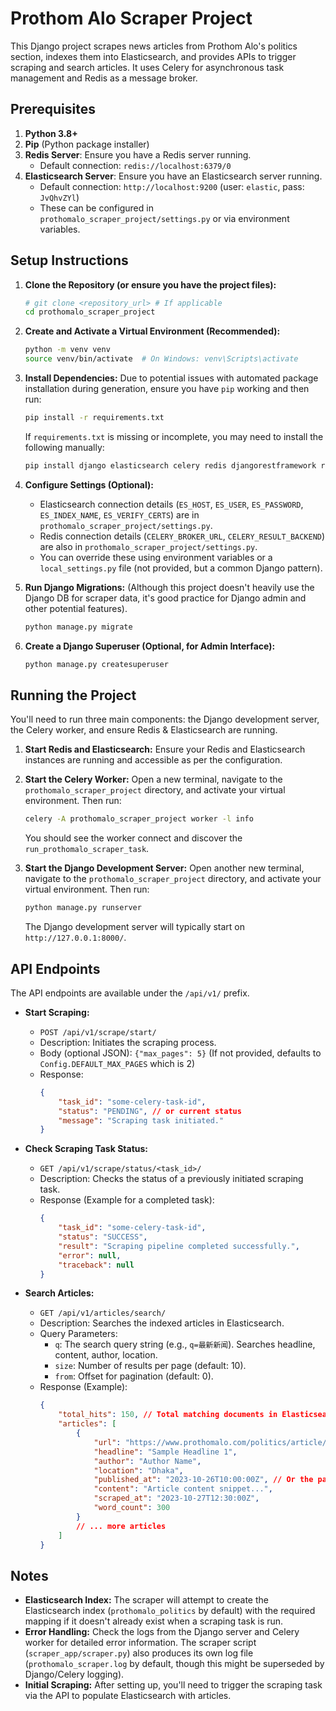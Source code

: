 # Prothom Alo Scraper Project

This Django project scrapes news articles from Prothom Alo's politics section,
indexes them into Elasticsearch, and provides APIs to trigger scraping and search articles.
It uses Celery for asynchronous task management and Redis as a message broker.

## Prerequisites

1.  **Python 3.8+**
2.  **Pip** (Python package installer)
3.  **Redis Server**: Ensure you have a Redis server running.
    -   Default connection: `redis://localhost:6379/0`
4.  **Elasticsearch Server**: Ensure you have an Elasticsearch server running.
    -   Default connection: `http://localhost:9200` (user: `elastic`, pass: `JvQhvZYl`)
    -   These can be configured in `prothomalo_scraper_project/settings.py` or via environment variables.

## Setup Instructions

1.  **Clone the Repository (or ensure you have the project files):**
    ```bash
    # git clone <repository_url> # If applicable
    cd prothomalo_scraper_project
    ```

2.  **Create and Activate a Virtual Environment (Recommended):**
    ```bash
    python -m venv venv
    source venv/bin/activate  # On Windows: venv\Scripts\activate
    ```

3.  **Install Dependencies:**
    Due to potential issues with automated package installation during generation,
    ensure you have `pip` working and then run:
    ```bash
    pip install -r requirements.txt
    ```
    If `requirements.txt` is missing or incomplete, you may need to install the following manually:
    ```bash
    pip install django elasticsearch celery redis djangorestframework requests beautifulsoup4
    ```

4.  **Configure Settings (Optional):**
    -   Elasticsearch connection details (`ES_HOST`, `ES_USER`, `ES_PASSWORD`, `ES_INDEX_NAME`, `ES_VERIFY_CERTS`) are in `prothomalo_scraper_project/settings.py`.
    -   Redis connection details (`CELERY_BROKER_URL`, `CELERY_RESULT_BACKEND`) are also in `prothomalo_scraper_project/settings.py`.
    -   You can override these using environment variables or a `local_settings.py` file (not provided, but a common Django pattern).

5.  **Run Django Migrations:**
    (Although this project doesn't heavily use the Django DB for scraper data, it's good practice for Django admin and other potential features).
    ```bash
    python manage.py migrate
    ```

6.  **Create a Django Superuser (Optional, for Admin Interface):**
    ```bash
    python manage.py createsuperuser
    ```

## Running the Project

You'll need to run three main components: the Django development server, the Celery worker, and ensure Redis & Elasticsearch are running.

1.  **Start Redis and Elasticsearch:**
    Ensure your Redis and Elasticsearch instances are running and accessible as per the configuration.

2.  **Start the Celery Worker:**
    Open a new terminal, navigate to the `prothomalo_scraper_project` directory, and activate your virtual environment. Then run:
    ```bash
    celery -A prothomalo_scraper_project worker -l info
    ```
    You should see the worker connect and discover the `run_prothomalo_scraper_task`.

3.  **Start the Django Development Server:**
    Open another new terminal, navigate to the `prothomalo_scraper_project` directory, and activate your virtual environment. Then run:
    ```bash
    python manage.py runserver
    ```
    The Django development server will typically start on `http://127.0.0.1:8000/`.

## API Endpoints

The API endpoints are available under the `/api/v1/` prefix.

*   **Start Scraping:**
    -   `POST /api/v1/scrape/start/`
    -   Description: Initiates the scraping process.
    -   Body (optional JSON): `{"max_pages": 5}` (If not provided, defaults to `Config.DEFAULT_MAX_PAGES` which is 2)
    -   Response:
        ```json
        {
            "task_id": "some-celery-task-id",
            "status": "PENDING", // or current status
            "message": "Scraping task initiated."
        }
        ```

*   **Check Scraping Task Status:**
    -   `GET /api/v1/scrape/status/<task_id>/`
    -   Description: Checks the status of a previously initiated scraping task.
    -   Response (Example for a completed task):
        ```json
        {
            "task_id": "some-celery-task-id",
            "status": "SUCCESS",
            "result": "Scraping pipeline completed successfully.",
            "error": null,
            "traceback": null
        }
        ```

*   **Search Articles:**
    -   `GET /api/v1/articles/search/`
    -   Description: Searches the indexed articles in Elasticsearch.
    -   Query Parameters:
        -   `q`: The search query string (e.g., `q=最新新闻`). Searches headline, content, author, location.
        -   `size`: Number of results per page (default: 10).
        -   `from`: Offset for pagination (default: 0).
    -   Response (Example):
        ```json
        {
            "total_hits": 150, // Total matching documents in Elasticsearch
            "articles": [
                {
                    "url": "https://www.prothomalo.com/politics/article/slug1",
                    "headline": "Sample Headline 1",
                    "author": "Author Name",
                    "location": "Dhaka",
                    "published_at": "2023-10-26T10:00:00Z", // Or the parsed date-time string
                    "content": "Article content snippet...",
                    "scraped_at": "2023-10-27T12:30:00Z",
                    "word_count": 300
                }
                // ... more articles
            ]
        }
        ```

## Notes

*   **Elasticsearch Index:** The scraper will attempt to create the Elasticsearch index (`prothomalo_politics` by default) with the required mapping if it doesn't already exist when a scraping task is run.
*   **Error Handling:** Check the logs from the Django server and Celery worker for detailed error information. The scraper script (`scraper_app/scraper.py`) also produces its own log file (`prothomalo_scraper.log` by default, though this might be superseded by Django/Celery logging).
*   **Initial Scraping:** After setting up, you'll need to trigger the scraping task via the API to populate Elasticsearch with articles.
```
